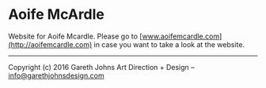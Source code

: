 # Aoife McArdle

Website for Aoife Mcardle. Please go to [www.aoifemcardle.com](http://aoifemcardle.com) in case you want to take a look at the website.

* * *

Copyright (c) 2016 Gareth Johns Art Direction + Design – info@garethjohnsdesign.com